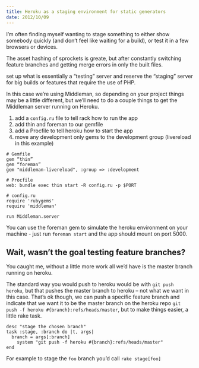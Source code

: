 ```yaml
---
title: Heroku as a staging environment for static generators
date: 2012/10/09
---
```


I’m often finding myself wanting to stage something to either show somebody quickly (and don’t feel like waiting for a build), or test it in a few browsers or devices.

The asset hashing of sprockets is greate, but after constantly switching feature branches and getting merge errors in only the built files. 

set up what is essentially a “testing” server and reserve the “staging” server for big builds or features that require the use of PHP.


In this case we’re using Middleman, so depending on your project things may be a little different, but we’ll need to do a couple things to get the Middleman server running on Heroku.

1. add a `config.ru` file to tell rack how to run the app
2. add thin and foreman to our gemfile
3. add a Procfile to tell heroku how to start the app
4. move any development only gems to the development group (livereload in this example)

```
# Gemfile
gem “thin”
gem “foreman”
gem "middleman-livereload", :group => :development

# Procfile
web: bundle exec thin start -R config.ru -p $PORT

# config.ru
require 'rubygems'
require 'middleman'

run Middleman.server
```
You can use the foreman gem to simulate the heroku environment on your machine - just run `foreman start` and the app should mount on port 5000.

## Wait, wasn’t the goal testing feature branches?

You caught me, without a little more work all we’d have is the master branch running on heroku.

The standard way you would push to heroku would be with `git push heroku`, but that pushes the master branch to heroku – not what we want in this case. That’s ok though, we can push a specific feature branch and indicate that we want it to be the master branch on the heroku repo `git push -f heroku #{branch}:refs/heads/master`, but to make things easier, a little rake task.
```
desc "stage the chosen branch"
task :stage, :branch do |t, args|
  branch = args[:branch]
	system "git push -f heroku #{branch}:refs/heads/master"
end
```
For example to stage the `foo` branch you’d call  `rake stage[foo]`